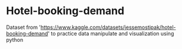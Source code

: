 # Hotel-booking-demand
Dataset from 'https://www.kaggle.com/datasets/jessemostipak/hotel-booking-demand' to practice data manipulate and visualization using python
